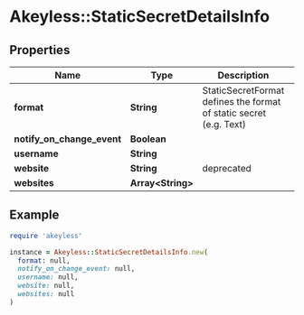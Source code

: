 # Akeyless::StaticSecretDetailsInfo

## Properties

| Name | Type | Description | Notes |
| ---- | ---- | ----------- | ----- |
| **format** | **String** | StaticSecretFormat defines the format of static secret (e.g. Text) | [optional] |
| **notify_on_change_event** | **Boolean** |  | [optional] |
| **username** | **String** |  | [optional] |
| **website** | **String** | deprecated | [optional] |
| **websites** | **Array&lt;String&gt;** |  | [optional] |

## Example

```ruby
require 'akeyless'

instance = Akeyless::StaticSecretDetailsInfo.new(
  format: null,
  notify_on_change_event: null,
  username: null,
  website: null,
  websites: null
)
```

